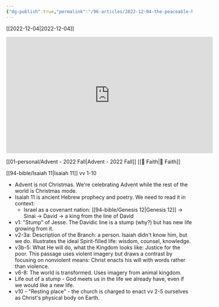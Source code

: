 ```yaml
---
{"dg-publish":true,"permalink":"/96-articles/2022-12-04-the-peaceable-kingdom/"}
---
```



[[2022-12-04\|2022-12-04]]

<iframe width="560" height="315" src="https://www.youtube.com/embed/cBQxgi4ZGeM" title="YouTube video player" frameborder="0" allow="accelerometer; autoplay; clipboard-write; encrypted-media; gyroscope; picture-in-picture" allowfullscreen></iframe>

[[01-personal/Advent - 2022 Fall\|Advent - 2022 Fall]] [[📘 Faith\|📘 Faith]]

[[94-bible/Isaiah 11\|Isaiah 11]] vv 1-10

* Advent is not Christmas. We're celebrating Advent while the rest of the world is Christmas mode.
* Isaiah 11 is ancient Hebrew prophecy and poetry. We need to read it in context:
    * Israel as a covenant nation: [[94-bible/Genesis 12\|Genesis 12]] -> Sinai -> David -> a king from the line of David
* v1: "Stump" of Jesse. The Davidic line is a stump (why?) but has new life growing from it.
* v2-3a: Description of the Branch: a person. Isaiah didn't know him, but we do. Illustrates the ideal Spirit-filled life: wisdom, counsel, knowledge.
* v3b-5: What He will do, what the Kingdom looks like: Justice for the poor. This passage uses violent imagery but draws a contrast by focusing on nonviolent means: Christ enacts his will with words rather than violence.
* v6-8: The world is transformed. Uses imagery from animal kingdom.
* Life out of a stump - God meets us in the life we already have, even if we would like a new life.
* v10 - "Resting place" - the church is charged to enact vv 2-5 ourselves as Christ's physical body on Earth.